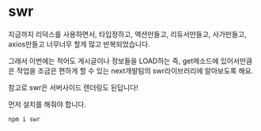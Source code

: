 # swr

지금까지 리덕스를 사용하면서, 타입정하고, 액션만들고, 리듀서만들고, 사가만들고, axios만들고 너무너무 할게 많고 반복되었습니다. 

그래서 이번에는 적어도 게시글이나 정보들을 LOAD하는 즉, get메소드에 있어서만큼은 작업을 조금은 편하게 할 수 있는 next개발팀의 swr라이브러리에 알아보도록 해요. 

참고로 swr은 서버사이드 렌더링도 된답니다!

먼저 설치를 해줘야 합니다. 

```text
npm i swr
```



